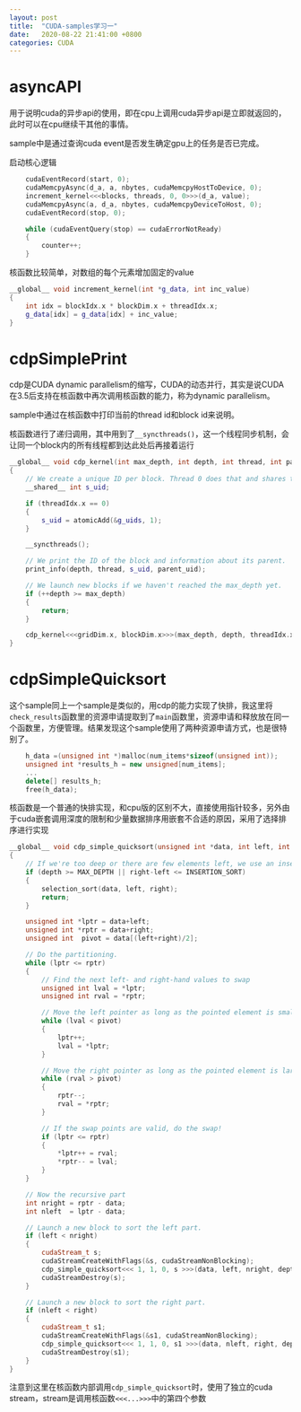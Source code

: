 ```yaml
---
layout: post
title:  "CUDA-samples学习一"
date:   2020-08-22 21:41:00 +0800
categories: CUDA
---
```


# asyncAPI

用于说明cuda的异步api的使用，即在cpu上调用cuda异步api是立即就返回的，此时可以在cpu继续干其他的事情。

sample中是通过查询cuda event是否发生确定gpu上的任务是否已完成。

启动核心逻辑

```c++
    cudaEventRecord(start, 0);
    cudaMemcpyAsync(d_a, a, nbytes, cudaMemcpyHostToDevice, 0);
    increment_kernel<<<blocks, threads, 0, 0>>>(d_a, value);
    cudaMemcpyAsync(a, d_a, nbytes, cudaMemcpyDeviceToHost, 0);
    cudaEventRecord(stop, 0);

    while (cudaEventQuery(stop) == cudaErrorNotReady)
    {
        counter++;
    }
```

核函数比较简单，对数组的每个元素增加固定的value

```c++
__global__ void increment_kernel(int *g_data, int inc_value)
{
    int idx = blockIdx.x * blockDim.x + threadIdx.x;
    g_data[idx] = g_data[idx] + inc_value;
}
```

# cdpSimplePrint

cdp是CUDA dynamic parallelism的缩写，CUDA的动态并行，其实是说CUDA在3.5后支持在核函数中再次调用核函数的能力，称为dynamic parallelism。

sample中通过在核函数中打印当前的thread id和block id来说明。

核函数进行了递归调用，其中用到了`__syncthreads()`，这一个线程同步机制，会让同一个block内的所有线程都到达此处后再接着运行

```c++
__global__ void cdp_kernel(int max_depth, int depth, int thread, int parent_uid)
{
    // We create a unique ID per block. Thread 0 does that and shares the value with the other threads.
    __shared__ int s_uid;

    if (threadIdx.x == 0)
    {
        s_uid = atomicAdd(&g_uids, 1);
    }

    __syncthreads();

    // We print the ID of the block and information about its parent.
    print_info(depth, thread, s_uid, parent_uid);

    // We launch new blocks if we haven't reached the max_depth yet.
    if (++depth >= max_depth)
    {
        return;
    }

    cdp_kernel<<<gridDim.x, blockDim.x>>>(max_depth, depth, threadIdx.x, s_uid);
}
```

# cdpSimpleQuicksort

这个sample同上一个sample是类似的，用cdp的能力实现了快排，我这里将`check_results`函数里的资源申请提取到了`main`函数里，资源申请和释放放在同一个函数里，方便管理。结果发现这个sample使用了两种资源申请方式，也是很特别了。

```c++
    h_data =(unsigned int *)malloc(num_items*sizeof(unsigned int));
    unsigned int *results_h = new unsigned[num_items];
    ...
    delete[] results_h;
    free(h_data);
```

核函数是一个普通的快排实现，和cpu版的区别不大，直接使用指针较多，另外由于cuda嵌套调用深度的限制和少量数据排序用嵌套不合适的原因，采用了选择排序进行实现

```c++
__global__ void cdp_simple_quicksort(unsigned int *data, int left, int right, int depth)
{
    // If we're too deep or there are few elements left, we use an insertion sort...
    if (depth >= MAX_DEPTH || right-left <= INSERTION_SORT)
    {
        selection_sort(data, left, right);
        return;
    }

    unsigned int *lptr = data+left;
    unsigned int *rptr = data+right;
    unsigned int  pivot = data[(left+right)/2];

    // Do the partitioning.
    while (lptr <= rptr)
    {
        // Find the next left- and right-hand values to swap
        unsigned int lval = *lptr;
        unsigned int rval = *rptr;

        // Move the left pointer as long as the pointed element is smaller than the pivot.
        while (lval < pivot)
        {
            lptr++;
            lval = *lptr;
        }

        // Move the right pointer as long as the pointed element is larger than the pivot.
        while (rval > pivot)
        {
            rptr--;
            rval = *rptr;
        }

        // If the swap points are valid, do the swap!
        if (lptr <= rptr)
        {
            *lptr++ = rval;
            *rptr-- = lval;
        }
    }

    // Now the recursive part
    int nright = rptr - data;
    int nleft  = lptr - data;

    // Launch a new block to sort the left part.
    if (left < nright)
    {
        cudaStream_t s;
        cudaStreamCreateWithFlags(&s, cudaStreamNonBlocking);
        cdp_simple_quicksort<<< 1, 1, 0, s >>>(data, left, nright, depth+1);
        cudaStreamDestroy(s);
    }

    // Launch a new block to sort the right part.
    if (nleft < right)
    {
        cudaStream_t s1;
        cudaStreamCreateWithFlags(&s1, cudaStreamNonBlocking);
        cdp_simple_quicksort<<< 1, 1, 0, s1 >>>(data, nleft, right, depth+1);
        cudaStreamDestroy(s1);
    }
}
```

注意到这里在核函数内部调用`cdp_simple_quicksort`时，使用了独立的cuda stream，stream是调用核函数`<<<...>>>`中的第四个参数



